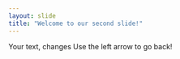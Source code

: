 ```yaml
---
layout: slide
title: "Welcome to our second slide!"
---
```

Your text, changes
Use the left arrow to go back!
